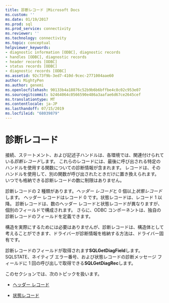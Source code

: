 ```yaml
---
title: 診断レコード |Microsoft Docs
ms.custom: ''
ms.date: 01/19/2017
ms.prod: sql
ms.prod_service: connectivity
ms.reviewer: ''
ms.technology: connectivity
ms.topic: conceptual
helpviewer_keywords:
- diagnostic information [ODBC], diagnostic records
- handles [ODBC], diagnostic records
- header records [ODBC]
- status records [ODBC]
- diagnostic records [ODBC]
ms.assetid: 92c73f9b-3ed7-410d-9cec-2771004aae60
author: MightyPen
ms.author: genemi
ms.openlocfilehash: 90133b4a18876c52b9b6b6bffbe4c8c02c953e07
ms.sourcegitcommit: b2464064c0566590e486a3aafae6d67ce2645cef
ms.translationtype: MT
ms.contentlocale: ja-JP
ms.lasthandoff: 07/15/2019
ms.locfileid: "68039879"
---
```

# <a name="diagnostic-records"></a>診断レコード
接続、ステートメント、および記述子ハンドルは、各環境では、関連付けられている*診断レコード*します。 これらのレコードには、最後に呼び出される特定のハンドルを使用する関数についての診断情報が含まれます。 レコードは、そのハンドルを使用して、別の関数が呼び出されたときだけに置き換えられます。 いつでも格納できる診断レコードの数に制限はありません。  
  
 診断レコードの 2 種類があります。*ヘッダー レコード*と 0 個以上*状態レコード*します。 ヘッダー レコードはレコード 0 です。状態レコードは、レコード 1 以降。 診断レコードは、数のヘッダー レコードと状態レコードが異なりますが、個別のフィールドで構成されます。 さらに、ODBC コンポーネントは、独自の診断レコードのフィールドを定義できます。  
  
 構造を実際にするためには必要はありませんが、診断レコードは、構造体として考えることができます、ドライバーが診断情報を格納する方法は、ドライバー固有です。  
  
 診断レコードのフィールドが取得されます**SQLGetDiagField**します。 SQLSTATE、ネイティブ エラー番号、および状態レコードの診断メッセージ フィールドに 1 回の呼び出しで取得できる**SQLGetDiagRec**します。  
  
 このセクションでは、次のトピックを扱います。  
  
-   [ヘッダー レコード](../../../odbc/reference/develop-app/header-record.md)  
  
-   [状態レコード](../../../odbc/reference/develop-app/status-records.md)
